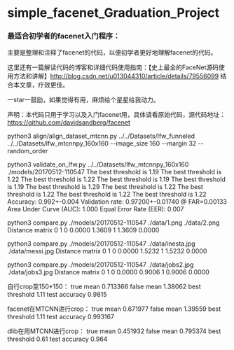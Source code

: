 # simple_facenet_Graduation_Project
### 最适合初学者的facenet入门程序：

主要是整理和注释了facenet的代码，以便初学者更好地理解facenet的代码。


这里还有一篇解读代码的博客和详细代码使用指南：【史上最全的FaceNet源码使用方法和讲解】http://blog.csdn.net/u013044310/article/details/79556099 结合本文章，疗效更佳。

一star一鼓励，如果觉得有用，麻烦给个星星给我动力。

声明：本代码只用于学习以及入门facenet用，具体请看原始代码，源代码地址：https://github.com/davidsandberg/facenet

python3 align/align_dataset_mtcnn.py ../../Datasets/lfw_funneled ../../Datasets/lfw_mtcnnpy_160x160 --image_size 160 --margin 32 --random_order

python3 validate_on_lfw.py ../../Datasets/lfw_mtcnnpy_160x160 ./models/20170512-110547
The best threshold is 1.19
The best threshold is 1.22
The best threshold is 1.22
The best threshold is 1.19
The best threshold is 1.19
The best threshold is 1.29
The best threshold is 1.22
The best threshold is 1.22
The best threshold is 1.22
The best threshold is 1.22
Accuracy: 0.992+-0.004
Validation rate: 0.97200+-0.01740 @ FAR=0.00133
Area Under Curve (AUC): 1.000
Equal Error Rate (EER): 0.007

python3 compare.py ./models/20170512-110547 ./data/1.png ./data/2.png
Distance matrix
        0         1
0    0.0000    1.3609
1    1.3609    0.0000

python3 compare.py ./models/20170512-110547 ./data/inesta.jpg ./data/messi.jpg
Distance matrix
        0         1
0    0.0000    1.5232
1    1.5232    0.0000

python3 compare.py ./models/20170512-110547 ./data/jobs2.jpg ./data/jobs3.jpg
Distance matrix
        0         1
0    0.0000    0.9006
1    0.9006    0.0000

自行crop至150*150：
true mean 0.713366
false mean 1.38062
best threshold 1.11
test accuracy 0.9815

facenet在MTCNN进行crop：
true mean 0.671977
false mean 1.39559
best threshold 1.11
test accuracy 0.993167

dlib在用MTCNN进行crop：
true mean 0.451932
false mean 0.795374
best threshold 0.61
test accuracy 0.964

